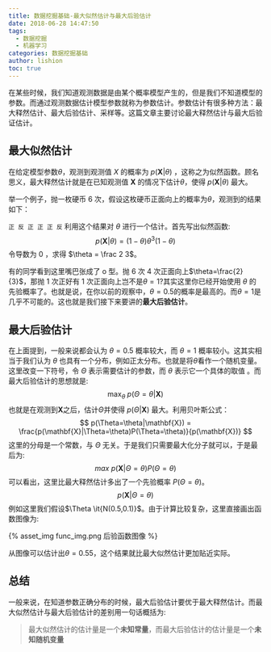 ```yaml
---
title: 数据挖掘基础-最大似然估计与最大后验估计
date: 2018-06-28 14:47:50
tags:
  - 数据挖掘
  - 机器学习
categories: 数据挖掘基础
author: lishion
toc: true
---
```


在某些时候，我们知道观测数据是由某个概率模型产生的，但是我们不知道模型的参数。而通过观测数据估计模型参数就称为参数估计。参数估计有很多种方法：最大释然估计、最大后验估计、采样等。这篇文章主要讨论最大释然估计与最大后验证估计。

## 最大似然估计

在给定模型参数$\theta$，观测到观测值 $X$ 的概率为 $p(\mathbf{X}|\theta)$ ，这称之为似然函数。顾名思义，最大释然估计就是在已知观测值 $\mathbf{X}$ 的情况下估计$\theta$，使得 $p(\mathbf{X}|\theta)$ 最大。

举一个例子，抛一枚硬币 6 次，假设这枚硬币正面向上的概率为$\theta$，观测到的结果如下：

```正 反 正 正 正 反```
利用这个结果对 $\theta$ 进行一个估计。首先写出似然函数:
$$
p(\mathbf{X}|\theta)=(1-\theta)\theta^3(1-\theta)
$$
令导数为 0 ，求得 $\theta = \frac 2 3$。

有的同学看到这里嘴巴张成了 o 型。抛 6 次 4 次正面向上$\theta=\frac{2}{3}$，那抛 1 次正好有 1 次正面向上岂不是$\theta=1$?其实这里你已经开始使用 $\theta$ 的先验概率了。也就是说，在你以前的观察中，$\theta=0.5$的概率是最高的。而$\theta=1$是几乎不可能的。这也就是我们接下来要讲的**最大后验估计**。

## 最大后验估计

在上面提到，一般来说都会认为 $\theta=0.5$ 概率较大，而 $\theta=1$ 概率较小。这其实相当于我们认为 $\theta$ 也具有一个分布，例如正太分布。也就是将$\theta$看作一个随机变量。这里改变一下符号，令 $\Theta$ 表示需要估计的参数，而 $\theta$ 表示它一个具体的取值 。而最大后验估计的思想就是:
$$
\mathop{max}_\theta \ p(\Theta=\theta|\mathbf{X})
$$
也就是在观测到$\mathbf{X}$之后，估计$\Theta$并使得 $p(\Theta|\mathbf{X})$ 最大。利用贝叶斯公式：
$$
p(\Theta=\theta|\mathbf{X}) = \frac{p(\mathbf{X}|\Theta=\theta)P(\Theta=\theta)}{p(\mathbf{X})}
$$
这里的分母是一个常数，与 $\Theta$ 无关。于是我们只需要最大化分子就可以，于是最后为:
$$
max \ p(\mathbf{X}|\Theta=\theta)P(\Theta=\theta)
$$
可以看出，这里比最大释然估计多出了一个先验概率 $P(\Theta=\theta)$。
$$
p(\mathbf{X}|\Theta=\theta)
$$
例如这里我们假设$\Theta \it{N(0.5,0.1)}$。由于计算比较复杂，这里直接画出函数图像为:

{% asset_img func_img.png 后验函数图像 %}

从图像可以估计出$\theta=0.55$，这个结果就比最大似然估计更加贴近实际。

## 总结

一般来说，在知道参数正确分布的时候，最大后验估计要优于最大释然估计。而最大似然估计与最大后验估计的差别用一句话概括为:

> 最大似然估计的估计量是一个**未知常量**，而最大后验估计的估计量是一个**未知随机变量**



